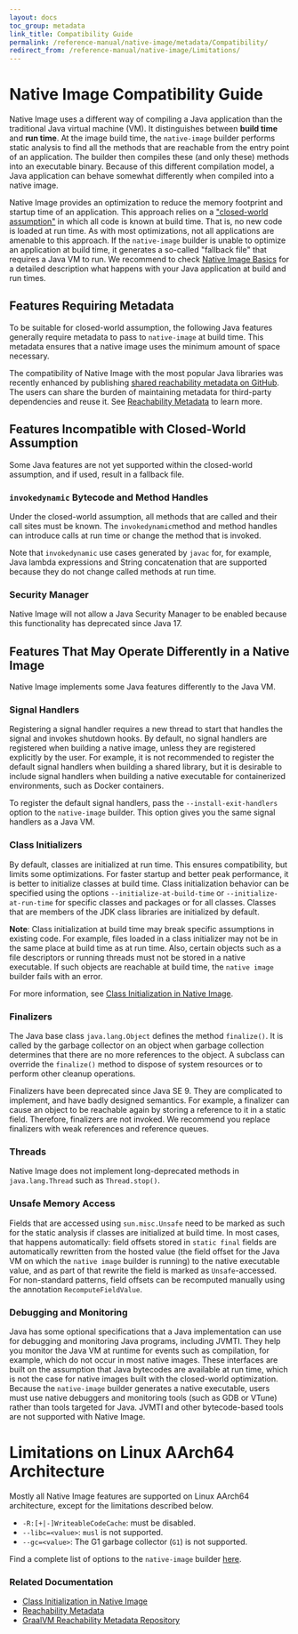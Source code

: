 ```yaml
---
layout: docs
toc_group: metadata
link_title: Compatibility Guide
permalink: /reference-manual/native-image/metadata/Compatibility/
redirect_from: /reference-manual/native-image/Limitations/
---
```


# Native Image Compatibility Guide

Native Image uses a different way of compiling a Java application than the traditional Java virtual machine (VM).
It distinguishes between **build time** and **run time**.
At the image build time, the `native-image` builder performs static analysis to find all the methods that are reachable from the entry point of an application.
The builder then compiles these (and only these) methods into an executable binary.
Because of this different compilation model, a Java application can behave somewhat differently when compiled into a native image.

Native Image provides an optimization to reduce the memory footprint and startup time of an application.
This approach relies on a ["closed-world assumption"](NativeImageBasics.md#static-analysis) in which all code is known at build time. That is, no new code is loaded at run time.
As with most optimizations, not all applications are amenable to this approach.
If the `native-image` builder is unable to optimize an application at build time, it generates a so-called "fallback file" that requires a Java VM to run.
We recommend to check [Native Image Basics](NativeImageBasics.md) for a detailed description what happens with your Java application at build and run times.

## Features Requiring Metadata

To be suitable for closed-world assumption, the following Java features generally require metadata to pass to `native-image` at build time. 
This metadata ensures that a native image uses the minimum amount of space necessary.

The compatibility of Native Image with the most popular Java libraries was recently enhanced by publishing [shared reachability metadata on GitHub](https://github.com/oracle/graalvm-reachability). The users can share the burden of maintaining metadata for third-party dependencies and reuse it.
See [Reachability Metadata](ReachabilityMetadata.md) to learn more.

## Features Incompatible with Closed-World Assumption

Some Java features are not yet supported within the closed-world assumption, and if used, result in a fallback file.

### `invokedynamic` Bytecode and Method Handles

Under the closed-world assumption, all methods that are called and their call sites must be known.
The `invokedynamic`method and method handles can introduce calls at run time or change the method that is invoked.

Note that `invokedynamic` use cases generated by `javac` for, for example, Java lambda expressions and String concatenation that are supported because they do not change called methods at run time.

### Security Manager

Native Image will not allow a Java Security Manager to be enabled because this functionality has deprecated since Java 17.

## Features That May Operate Differently in a Native Image

Native Image implements some Java features differently to the Java VM.

### Signal Handlers

Registering a signal handler requires a new thread to start that handles the signal and invokes shutdown hooks.
By default, no signal handlers are registered when building a native image, unless they are registered explicitly by the user.
For example, it is not recommended to register the default signal handlers when building a shared library, but it is desirable to include signal handlers when building a native executable for containerized environments, such as Docker containers.

To register the default signal handlers, pass the `--install-exit-handlers` option to the `native-image` builder.
This option gives you the same signal handlers as a Java VM.

### Class Initializers

By default, classes are initialized at run time.
This ensures compatibility, but limits some optimizations.
For faster startup and better peak performance, it is better to initialize classes at build time.
Class initialization behavior can be specified using the options `--initialize-at-build-time` or `--initialize-at-run-time` for specific classes and packages or for all classes.
Classes that are members of the JDK class libraries are initialized by default.

**Note**: Class initialization at build time may break specific assumptions in existing code.
For example, files loaded in a class initializer may not be in the same place at build time as at run time.
Also, certain objects such as a file descriptors or running threads must not be stored in a native executable.
If such objects are reachable at build time, the `native image` builder fails with an error.

For more information, see [Class Initialization in Native Image](ClassInitialization.md).

### Finalizers

The Java base class `java.lang.Object` defines the method `finalize()`.
It is called by the garbage collector on an object when garbage collection determines that there are no more references to the object.
A subclass can override the `finalize()` method to dispose of system resources or to perform other cleanup operations.

Finalizers have been deprecated since Java SE 9.
They are complicated to implement, and have badly designed semantics.
For example, a finalizer can cause an object to be reachable again by storing a reference to it in a static field.
Therefore, finalizers are not invoked.
We recommend you replace finalizers with weak references and reference queues.

### Threads

Native Image does not implement long-deprecated methods in `java.lang.Thread` such as `Thread.stop()`.

### Unsafe Memory Access

Fields that are accessed using `sun.misc.Unsafe` need to be marked as such for the static analysis if classes are initialized at build time.
In most cases, that happens automatically: field offsets stored in `static final` fields are automatically rewritten from the hosted value (the field offset for the Java VM on which the `native image` builder is running) to the native executable value, and as part of that rewrite the field is marked as `Unsafe`-accessed.
For non-standard patterns, field offsets can be recomputed manually using the annotation `RecomputeFieldValue`.

### Debugging and Monitoring

Java has some optional specifications that a Java implementation can use for debugging and monitoring Java programs, including JVMTI.
They help you monitor the Java VM at runtime for events such as compilation, for example, which do not occur in most native images.
These interfaces are built on the assumption that Java bytecodes are available at run time, which is not the case for native images built with the closed-world optimization.
Because the `native-image` builder generates a native executable, users must use native debuggers and monitoring tools (such as GDB or VTune) rather than tools targeted for Java.
JVMTI and other bytecode-based tools are not supported with Native Image.

# Limitations on Linux AArch64 Architecture

Mostly all Native Image features are supported on Linux AArch64 architecture, except for the limitations described below.

* `-R:[+|-]WriteableCodeCache`: must be disabled.
* `--libc=<value>`: `musl` is not supported.
* `--gc=<value>`: The G1 garbage collector (`G1`) is not supported.

Find a complete list of options to the `native-image` builder [here](BuildOptions.md).

### Related Documentation

* [Class Initialization in Native Image](ClassInitialization.md)
* [Reachability Metadata](ReachabilityMetadata.md)
* [GraalVM Reachability Metadata Repository](https://github.com/oracle/graalvm-reachability)
